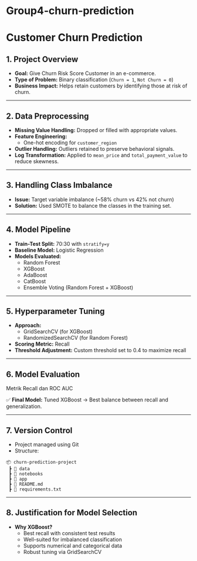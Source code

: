 # Group4-churn-prediction

#  Customer Churn Prediction

## 1. Project Overview
- **Goal:** Give Churn Risk Score Customer in an e-commerce.
- **Type of Problem:** Binary classification (`Churn = 1`, `Not Churn = 0`)
- **Business Impact:** Helps retain customers by identifying those at risk of churn.

---

## 2.  Data Preprocessing
- **Missing Value Handling:** Dropped or filled with appropriate values.
- **Feature Engineering:**
  - One-hot encoding for `customer_region`
- **Outlier Handling:** Outliers retained to preserve behavioral signals.
- **Log Transformation:** Applied to `mean_price` and `total_payment_value` to reduce skewness.

---

## 3. Handling Class Imbalance
- **Issue:** Target variable imbalance (~58% churn vs 42% not churn)
- **Solution:** Used SMOTE to balance the classes in the training set.

---

## 4. Model Pipeline
- **Train-Test Split:** 70:30 with `stratify=y`
- **Baseline Model:** Logistic Regression
- **Models Evaluated:**
  - Random Forest
  - XGBoost
  - AdaBoost
  - CatBoost
  - Ensemble Voting (Random Forest + XGBoost)

---

## 5. Hyperparameter Tuning
- **Approach:**
  - GridSearchCV (for XGBoost)
  - RandomizedSearchCV (for Random Forest)
- **Scoring Metric:** Recall
- **Threshold Adjustment:** Custom threshold set to 0.4 to maximize recall

---

## 6. Model Evaluation

Metrik Recall dan ROC AUC


✅ **Final Model:** Tuned XGBoost → Best balance between recall and generalization.

---

## 7. Version Control
- Project managed using Git
- Structure:
```
📦 churn-prediction-project
 ┣ 📁 data
 ┣ 📁 notebooks
 ┣ 📁 app
 ┣ 📄 README.md
 ┣ 📄 requirements.txt
```

---

## 8. Justification for Model Selection
- **Why XGBoost?**
  - Best recall with consistent test results
  - Well-suited for imbalanced classification
  - Supports numerical and categorical data
  - Robust tuning via GridSearchCV
 
